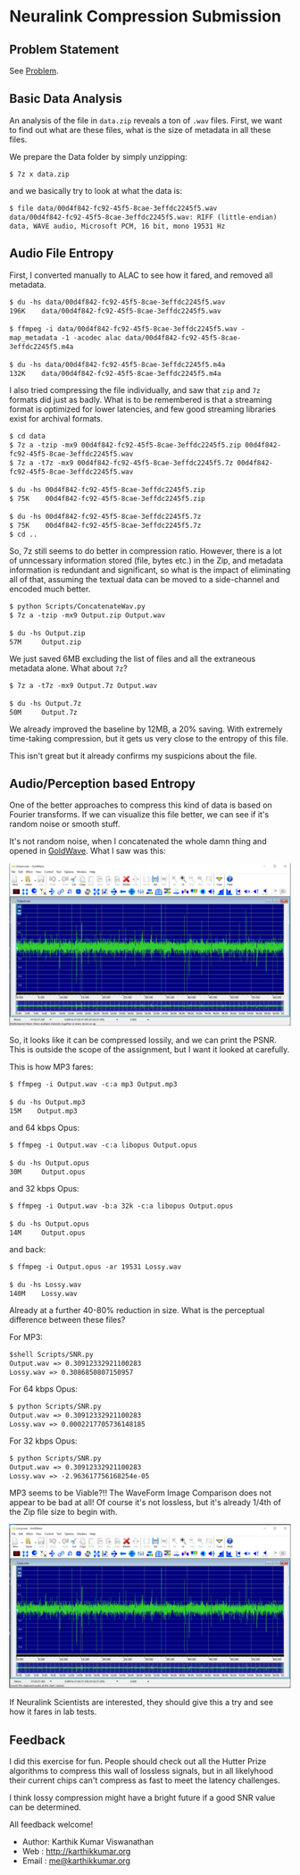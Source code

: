 # Neuralink Compression Submission

## Problem Statement

See [Problem](https://content.neuralink.com/compression-challenge/README.html).

## Basic Data Analysis

An analysis of the file in `data.zip` reveals a ton of `.wav` files. First, we want
to find out what are these files, what is the size of metadata in all these files.

We prepare the Data folder by simply unzipping:

```shell
$ 7z x data.zip
```

and we basically try to look at what the data is:

```shell
$ file data/00d4f842-fc92-45f5-8cae-3effdc2245f5.wav
data/00d4f842-fc92-45f5-8cae-3effdc2245f5.wav: RIFF (little-endian) data, WAVE audio, Microsoft PCM, 16 bit, mono 19531 Hz
```

## Audio File Entropy

First, I converted manually to ALAC to see how it fared, and removed all metadata.

```shell
$ du -hs data/00d4f842-fc92-45f5-8cae-3effdc2245f5.wav
196K    data/00d4f842-fc92-45f5-8cae-3effdc2245f5.wav

$ ffmpeg -i data/00d4f842-fc92-45f5-8cae-3effdc2245f5.wav -map_metadata -1 -acodec alac data/00d4f842-fc92-45f5-8cae-3effdc2245f5.m4a

$ du -hs data/00d4f842-fc92-45f5-8cae-3effdc2245f5.m4a
132K    data/00d4f842-fc92-45f5-8cae-3effdc2245f5.m4a
```

I also tried compressing the file individually, and saw that `zip` and `7z` formats did just as badly. 
What is to be remembered is that a streaming format is optimized for lower latencies, and few good streaming
libraries exist for archival formats.

```shell
$ cd data
$ 7z a -tzip -mx9 00d4f842-fc92-45f5-8cae-3effdc2245f5.zip 00d4f842-fc92-45f5-8cae-3effdc2245f5.wav
$ 7z a -t7z -mx9 00d4f842-fc92-45f5-8cae-3effdc2245f5.7z 00d4f842-fc92-45f5-8cae-3effdc2245f5.wav

$ du -hs 00d4f842-fc92-45f5-8cae-3effdc2245f5.zip
$ 75K    00d4f842-fc92-45f5-8cae-3effdc2245f5.zip

$ du -hs 00d4f842-fc92-45f5-8cae-3effdc2245f5.7z
$ 75K    00d4f842-fc92-45f5-8cae-3effdc2245f5.7z
$ cd ..
```

So, 7z still seems to do better in compression ratio. However, there is a lot of unncessary
information stored (file, bytes etc.) in the Zip, and metadata information is redundant and significant,
so what is the impact of eliminating all of that, assuming the textual data can be moved to a side-channel
and encoded much better.

```shell
$ python Scripts/ConcatenateWav.py
$ 7z a -tzip -mx9 Output.zip Output.wav

$ du -hs Output.zip
57M     Output.zip
```

We just saved 6MB excluding the list of files and all the extraneous metadata alone. What about `7z`?

```shell
$ 7z a -t7z -mx9 Output.7z Output.wav

$ du -hs Output.7z
50M     Output.7z
```

We already improved the baseline by 12MB, a 20% saving. With extremely time-taking compression,
but it gets us very close to the entropy of this file.

This isn't great but it already confirms my suspicions about the file.

## Audio/Perception based Entropy

One of the better approaches to compress this kind of data is based on Fourier transforms. If
we can visualize this file better, we can see if it's random noise or smooth stuff.

It's not random noise, when I concatenated the whole damn thing and opened in
[GoldWave](https://www.goldwave.com/goldwave.php). What I saw was this:

[![GoldWave Screenshot](Images/GoldWave-Full.png)](Images/GoldWave-Full.png)

So, it looks like it can be compressed lossily, and we can print the PSNR. This
is outside the scope of the assignment, but I want it looked at carefully.

This is how MP3 fares:

```shell
$ ffmpeg -i Output.wav -c:a mp3 Output.mp3

$ du -hs Output.mp3
15M    Output.mp3
```

and 64 kbps Opus:

```shell
$ ffmpeg -i Output.wav -c:a libopus Output.opus

$ du -hs Output.opus
30M     Output.opus
```

and 32 kbps Opus:

```shell
$ ffmpeg -i Output.wav -b:a 32k -c:a libopus Output.opus

$ du -hs Output.opus
14M     Output.opus
```

and back:

```shell
$ ffmpeg -i Output.opus -ar 19531 Lossy.wav

$ du -hs Lossy.wav
140M    Lossy.wav
```

Already at a further 40-80% reduction in size. What is the perceptual
difference between these files?

For MP3:

```shell
$shell Scripts/SNR.py
Output.wav => 0.30912332921100283
Lossy.wav => 0.3086850807150957
```

For 64 kbps Opus:

```shell
$ python Scripts/SNR.py
Output.wav => 0.30912332921100283
Lossy.wav => 0.0002217705736148185
```

For 32 kbps Opus:

```shell
$ python Scripts/SNR.py
Output.wav => 0.30912332921100283
Lossy.wav => -2.963617756168254e-05
```

MP3 seems to be Viable?!! The WaveForm Image Comparison
does not appear to be bad at all! Of course it's not 
lossless, but it's already 1/4th of the Zip file size to
begin with.

[![GoldWave Lossy Screenshot](Images/GoldWave-Lossy.png)](Images/GoldWave-Lossy.png)

If Neuralink Scientists are interested, they should
give this a try and see how it fares in lab tests.


## Feedback

I did this exercise for fun. People should check out all the Hutter Prize algorithms
to compress this wall of lossless signals, but in all likelyhood their current chips can't compress
as fast to meet the latency challenges.

I think lossy compression might have a bright future if a good SNR value can be determined.

All feedback welcome!

* Author: Karthik Kumar Viswanathan
* Web   : http://karthikkumar.org
* Email : me@karthikkumar.org

